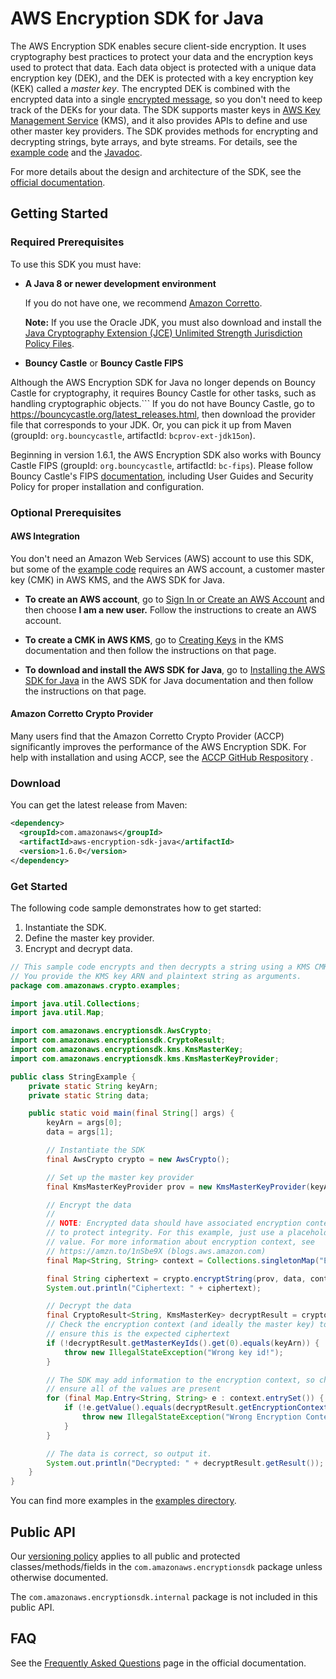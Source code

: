 # AWS Encryption SDK for Java

The AWS Encryption SDK enables secure client-side encryption. It uses cryptography best practices to protect your data and the encryption keys used to protect that data. Each data object is protected with a unique data encryption key (DEK), and the DEK is protected with a key encryption key (KEK) called a *master key*. The encrypted DEK is combined with the encrypted data into a single [encrypted message](https://docs.aws.amazon.com/encryption-sdk/latest/developer-guide/message-format.html), so you don't need to keep track of the DEKs for your data. The SDK supports master keys in [AWS Key Management Service](https://aws.amazon.com/kms/) (KMS), and it also provides APIs to define and use other master key providers. The SDK provides methods for encrypting and decrypting strings, byte arrays, and byte streams. For details, see the [example code][examples] and the [Javadoc](https://aws.github.io/aws-encryption-sdk-java/javadoc/).

For more details about the design and architecture of the SDK, see the [official documentation](https://docs.aws.amazon.com/encryption-sdk/latest/developer-guide/).

## Getting Started

### Required Prerequisites
To use this SDK you must have:

* **A Java 8 or newer development environment**

  If you do not have one, we recommend [Amazon Corretto](https://aws.amazon.com/corretto/).

  **Note:** If you use the Oracle JDK, you must also download and install the [Java Cryptography Extension (JCE) Unlimited Strength Jurisdiction Policy Files](http://www.oracle.com/technetwork/java/javase/downloads/jce8-download-2133166.html).

* **Bouncy Castle** or **Bouncy Castle FIPS**

Although the AWS Encryption SDK for Java no longer depends on Bouncy Castle for cryptography, it requires Bouncy Castle for other tasks, such as handling cryptographic objects.```
  If you do not have Bouncy Castle, go to https://bouncycastle.org/latest_releases.html, then download the provider file that corresponds to your JDK.
  Or, you can pick it up from Maven (groupId: `org.bouncycastle`, artifactId: `bcprov-ext-jdk15on`).

  Beginning in version 1.6.1,
  the AWS Encryption SDK also works with Bouncy Castle FIPS (groupId: `org.bouncycastle`, artifactId: `bc-fips`).
  Please follow Bouncy Castle's FIPS [documentation](https://www.bouncycastle.org/documentation.html),
  including User Guides and Security Policy for proper installation and configuration.

### Optional Prerequisites

#### AWS Integration
You don't need an Amazon Web Services (AWS) account to use this SDK, but some of the [example code][examples] requires an AWS account, a customer master key (CMK) in AWS KMS, and the AWS SDK for Java.

* **To create an AWS account**, go to [Sign In or Create an AWS Account](https://portal.aws.amazon.com/gp/aws/developer/registration/index.html) and then choose **I am a new user.** Follow the instructions to create an AWS account.

* **To create a CMK in AWS KMS**, go to [Creating Keys](https://docs.aws.amazon.com/kms/latest/developerguide/create-keys.html) in the KMS documentation and then follow the instructions on that page.

* **To download and install the AWS SDK for Java**, go to [Installing the AWS SDK for Java](https://docs.aws.amazon.com/AWSSdkDocsJava/latest/DeveloperGuide/java-dg-install-sdk.html) in the AWS SDK for Java documentation and then follow the instructions on that page.

#### Amazon Corretto Crypto Provider
Many users find that the Amazon Corretto Crypto Provider (ACCP) significantly improves the performance of the AWS Encryption SDK.
For help with installation and using ACCP, see the [ACCP GitHub Respository](https://github.com/corretto/amazon-corretto-crypto-provider) .

### Download

You can get the latest release from Maven:

```xml
<dependency>
  <groupId>com.amazonaws</groupId>
  <artifactId>aws-encryption-sdk-java</artifactId>
  <version>1.6.0</version>
</dependency>
```

### Get Started

The following code sample demonstrates how to get started:

1. Instantiate the SDK.
2. Define the master key provider.
3. Encrypt and decrypt data.

```java
// This sample code encrypts and then decrypts a string using a KMS CMK.
// You provide the KMS key ARN and plaintext string as arguments.
package com.amazonaws.crypto.examples;

import java.util.Collections;
import java.util.Map;

import com.amazonaws.encryptionsdk.AwsCrypto;
import com.amazonaws.encryptionsdk.CryptoResult;
import com.amazonaws.encryptionsdk.kms.KmsMasterKey;
import com.amazonaws.encryptionsdk.kms.KmsMasterKeyProvider;

public class StringExample {
    private static String keyArn;
    private static String data;

    public static void main(final String[] args) {
        keyArn = args[0];
        data = args[1];

        // Instantiate the SDK
        final AwsCrypto crypto = new AwsCrypto();

        // Set up the master key provider
        final KmsMasterKeyProvider prov = new KmsMasterKeyProvider(keyArn);

        // Encrypt the data
        //
        // NOTE: Encrypted data should have associated encryption context
        // to protect integrity. For this example, just use a placeholder
        // value. For more information about encryption context, see
        // https://amzn.to/1nSbe9X (blogs.aws.amazon.com)
        final Map<String, String> context = Collections.singletonMap("Example", "String");

        final String ciphertext = crypto.encryptString(prov, data, context).getResult();
        System.out.println("Ciphertext: " + ciphertext);

        // Decrypt the data
        final CryptoResult<String, KmsMasterKey> decryptResult = crypto.decryptString(prov, ciphertext);
        // Check the encryption context (and ideally the master key) to
        // ensure this is the expected ciphertext
        if (!decryptResult.getMasterKeyIds().get(0).equals(keyArn)) {
            throw new IllegalStateException("Wrong key id!");
        }

        // The SDK may add information to the encryption context, so check to
        // ensure all of the values are present
        for (final Map.Entry<String, String> e : context.entrySet()) {
            if (!e.getValue().equals(decryptResult.getEncryptionContext().get(e.getKey()))) {
                throw new IllegalStateException("Wrong Encryption Context!");
            }
        }

        // The data is correct, so output it.
        System.out.println("Decrypted: " + decryptResult.getResult());
    }
}
```

You can find more examples in the [examples directory][examples].

## Public API

Our [versioning policy](./VERSIONING.rst) applies to all public and protected classes/methods/fields
in the  `com.amazonaws.encryptionsdk` package unless otherwise documented.

The `com.amazonaws.encryptionsdk.internal` package is not included in this public API.

## FAQ

See the [Frequently Asked Questions](https://docs.aws.amazon.com/encryption-sdk/latest/developer-guide/faq.html) page in the official documentation.

[examples]: https://github.com/aws/aws-encryption-sdk-java/tree/master/src/examples/java/com/amazonaws/crypto/examples
